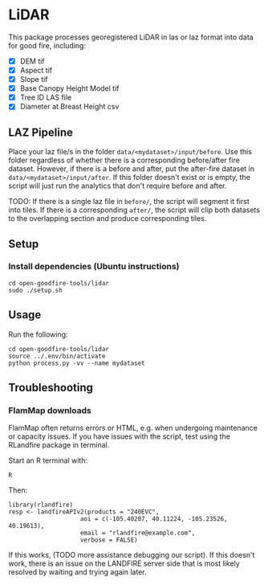 # LiDAR

This package processes georegistered LiDAR in las or laz format into data for good fire, including:
- [X] DEM tif
- [X] Aspect tif
- [X] Slope tif
- [X] Base Canopy Height Model tif
- [X] Tree ID LAS file
- [X] Diameter at Breast Height csv

## LAZ Pipeline

Place your laz file/s in the folder `data/<mydataset>/input/before`. Use this folder regardless of whether there is a corresponding before/after fire dataset. However, if there is a before and after, put the after-fire dataset in `data/<mydataset>/input/after`. If this folder doesn't exist or is empty, the script will just run the analytics that don't require before and after.

TODO: If there is a single laz file in `before/`, the script will segment it first into tiles. If there is a corresponding `after/`, the script will clip both datasets to the overlapping section and produce corresponding tiles.

## Setup

### Install dependencies (Ubuntu instructions)
```
cd open-goodfire-tools/lidar
sudo ./setup.sh
```

## Usage
Run the following:

```
cd open-goodfire-tools/lidar
source ../.env/bin/activate
python process.py -vv --name mydataset
```

## Troubleshooting

### FlamMap downloads
FlamMap often returns errors or HTML, e.g. when undergoing maintenance or capacity issues. If you have issues with the script, test using the RLandfire package in terminal.

Start an R terminal with:
```
R
```
Then:
```
library(rlandfire)
resp <- landfireAPIv2(products = "240EVC",
                    aoi = c(-105.40207, 40.11224, -105.23526, 40.19613),
                    email = "rlandfire@example.com",
                    verbose = FALSE)
```
If this works, (TODO more assistance debugging our script). If this doesn't work, there is an issue on the LANDFIRE server side that is most likely resolved by waiting and trying again later.